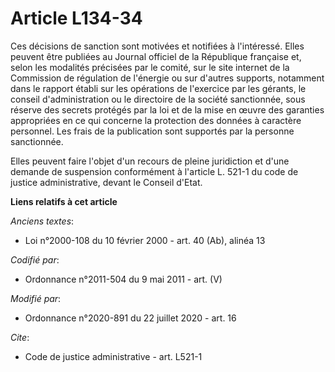 # Article L134-34

Ces décisions de sanction sont motivées et notifiées à l'intéressé. Elles peuvent être publiées au Journal officiel de la
République française et, selon les modalités précisées par le comité, sur le site internet de la Commission de régulation de
l'énergie ou sur d'autres supports, notamment dans le rapport établi sur les opérations de l'exercice par les gérants, le
conseil d'administration ou le directoire de la société sanctionnée, sous réserve des secrets protégés par la loi et de la
mise en œuvre des garanties appropriées en ce qui concerne la protection des données à caractère personnel. Les frais de la
publication sont supportés par la personne sanctionnée.

Elles peuvent faire l'objet d'un recours de pleine juridiction et d'une demande de suspension conformément à l'article L.
521-1 du code de justice administrative, devant le Conseil d'Etat.

**Liens relatifs à cet article**

_Anciens textes_:

  - Loi n°2000-108 du 10 février 2000 - art. 40 (Ab), alinéa 13

_Codifié par_:

  - Ordonnance n°2011-504 du 9 mai 2011 - art. (V)

_Modifié par_:

  - Ordonnance n°2020-891 du 22 juillet 2020 - art. 16

_Cite_:

  - Code de justice administrative - art. L521-1
